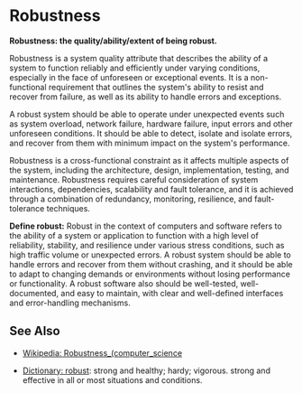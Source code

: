# Robustness

**Robustness: the quality/ability/extent of being robust.**

<span data-chatgpt-prompt="explain robustness (system quality attribute, cross-functional constraint, non-functional requirement)">

Robustness is a system quality attribute that describes the ability of a system to function reliably and efficiently under varying conditions, especially in the face of unforeseen or exceptional events. It is a non-functional requirement that outlines the system's ability to resist and recover from failure, as well as its ability to handle errors and exceptions.

A robust system should be able to operate under unexpected events such as system overload, network failure, hardware failure, input errors and other unforeseen conditions. It should be able to detect, isolate and isolate errors, and recover from them with minimum impact on the system's performance.

Robustness is a cross-functional constraint as it affects multiple aspects of the system, including the architecture, design, implementation, testing, and maintenance. Robustness requires careful consideration of system interactions, dependencies, scalability and fault tolerance, and it is achieved through a combination of redundancy, monitoring, resilience, and fault-tolerance techniques.

</span>

**Define robust:** <span data-chatgpt-prompt="define robust (computers and software)">Robust in the context of computers and software refers to the ability of a system or application to function with a high level of reliability, stability, and resilience under various stress conditions, such as high traffic volume or unexpected errors. A robust system should be able to handle errors and recover from them without crashing, and it should be able to adapt to changing demands or environments without losing performance or functionality. A robust software also should be well-tested, well-documented, and easy to maintain, with clear and well-defined interfaces and error-handling mechanisms.</span>

## See Also

* [Wikipedia: Robustness_(computer_science](https://wikipedia.org/wiki/Robustness_(computer_science))

* [Dictionary: robust](https://www.dictionary.com/browse/robust): strong and healthy; hardy; vigorous. strong and effective in all or most situations and conditions.
